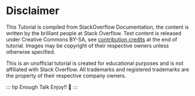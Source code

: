 # Disclaimer

This Tutorial is compiled from StackOverflow Documentation, the content is written by the brilliant people at Stack Overflow. Text content is released under Creative Commons BY-SA, see [contribution credits](./contributors) at the end of tutorial. Images may be copyright of their respective owners unless otherwise specified.

This is an unofficial tutorial is created for educational purposes and is not affiliated with Stack Overflow. All trademarks and registered trademarks are the property of their respective company owners.

::: tip Enough Talk
Enjoy!! 🥳
:::
